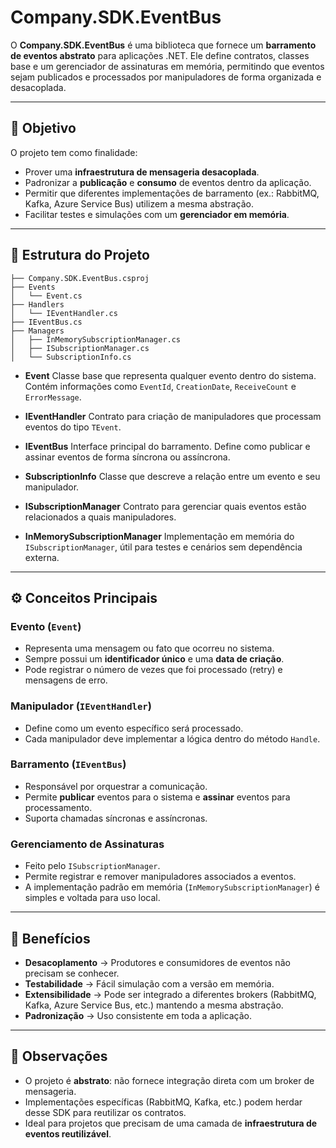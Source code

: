 # Company.SDK.EventBus

O **Company.SDK.EventBus** é uma biblioteca que fornece um **barramento de eventos abstrato** para aplicações .NET.
Ele define contratos, classes base e um gerenciador de assinaturas em memória, permitindo que eventos sejam publicados e processados por manipuladores de forma organizada e desacoplada.

---

## 🎯 Objetivo

O projeto tem como finalidade:

* Prover uma **infraestrutura de mensageria desacoplada**.
* Padronizar a **publicação** e **consumo** de eventos dentro da aplicação.
* Permitir que diferentes implementações de barramento (ex.: RabbitMQ, Kafka, Azure Service Bus) utilizem a mesma abstração.
* Facilitar testes e simulações com um **gerenciador em memória**.

---

## 📂 Estrutura do Projeto

```
├── Company.SDK.EventBus.csproj
├── Events
│   └── Event.cs
├── Handlers
│   └── IEventHandler.cs
├── IEventBus.cs
├── Managers
│   ├── InMemorySubscriptionManager.cs
│   ├── ISubscriptionManager.cs
│   └── SubscriptionInfo.cs
```

* **Event**
  Classe base que representa qualquer evento dentro do sistema.
  Contém informações como `EventId`, `CreationDate`, `ReceiveCount` e `ErrorMessage`.

* **IEventHandler**
  Contrato para criação de manipuladores que processam eventos do tipo `TEvent`.

* **IEventBus**
  Interface principal do barramento. Define como publicar e assinar eventos de forma síncrona ou assíncrona.

* **SubscriptionInfo**
  Classe que descreve a relação entre um evento e seu manipulador.

* **ISubscriptionManager**
  Contrato para gerenciar quais eventos estão relacionados a quais manipuladores.

* **InMemorySubscriptionManager**
  Implementação em memória do `ISubscriptionManager`, útil para testes e cenários sem dependência externa.

---

## ⚙️ Conceitos Principais

### Evento (`Event`)

* Representa uma mensagem ou fato que ocorreu no sistema.
* Sempre possui um **identificador único** e uma **data de criação**.
* Pode registrar o número de vezes que foi processado (retry) e mensagens de erro.

### Manipulador (`IEventHandler`)

* Define como um evento específico será processado.
* Cada manipulador deve implementar a lógica dentro do método `Handle`.

### Barramento (`IEventBus`)

* Responsável por orquestrar a comunicação.
* Permite **publicar** eventos para o sistema e **assinar** eventos para processamento.
* Suporta chamadas síncronas e assíncronas.

### Gerenciamento de Assinaturas

* Feito pelo `ISubscriptionManager`.
* Permite registrar e remover manipuladores associados a eventos.
* A implementação padrão em memória (`InMemorySubscriptionManager`) é simples e voltada para uso local.

---

## 🚀 Benefícios

* **Desacoplamento** → Produtores e consumidores de eventos não precisam se conhecer.
* **Testabilidade** → Fácil simulação com a versão em memória.
* **Extensibilidade** → Pode ser integrado a diferentes brokers (RabbitMQ, Kafka, Azure Service Bus, etc.) mantendo a mesma abstração.
* **Padronização** → Uso consistente em toda a aplicação.

---

## 📌 Observações

* O projeto é **abstrato**: não fornece integração direta com um broker de mensageria.
* Implementações específicas (RabbitMQ, Kafka, etc.) podem herdar desse SDK para reutilizar os contratos.
* Ideal para projetos que precisam de uma camada de **infraestrutura de eventos reutilizável**.
